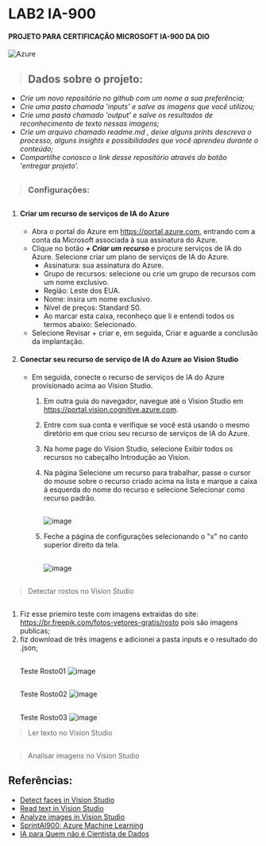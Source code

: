 # LAB2 IA-900
#### PROJETO PARA CERTIFICAÇÃO MICROSOFT IA-900 DA DIO

![Azure](https://img.shields.io/badge/azure-%230072C6.svg?style=for-the-badge&logo=microsoftazure&logoColor=white)

> ## Dados sobre o projeto:

- _Crie um novo repositório no github com um nome a sua preferência;_
- _Crie uma pasta chamada 'inputs' e salve as imagens que você utilizou;_
- _Crie uma pasta chamado 'output' e salve os resultados de reconhecimento de texto nessas imagens;_
- _Crie um arquivo chamado readme.md , deixe alguns prints descreva o processo, alguns insights e possibilidades que você aprendeu durante o conteúdo;_
- _Compartilhe conosco o link desse repositório através do botão 'entregar projeto'._


##
> ### Configurações:
##
   1. #### Criar um recurso de serviços de IA do Azure
      - Abra o portal do Azure em https://portal.azure.com, entrando com a conta da Microsoft associada à sua assinatura do Azure.
      - Clique no botão *<b> + Criar um recurso </b>* e procure serviços de IA do Azure. Selecione criar um plano de serviços de IA do Azure.
         - Assinatura: sua assinatura do Azure.
         - Grupo de recursos: selecione ou crie um grupo de recursos com um nome exclusivo.
         - Região: Leste dos EUA.
         - Nome: insira um nome exclusivo.
         - Nível de preços: Standard S0.
         - Ao marcar esta caixa, reconheço que li e entendi todos os termos abaixo: Selecionado.
      - Selecione Revisar + criar e, em seguida, Criar e aguarde a conclusão da implantação.
   3. #### Conectar seu recurso de serviço de IA do Azure ao Vision Studio
      - Em seguida, conecte o recurso de serviços de IA do Azure provisionado acima ao Vision Studio.
         1. Em outra guia do navegador, navegue até o Vision Studio em https://portal.vision.cognitive.azure.com.
         2. Entre com sua conta e verifique se você está usando o mesmo diretório em que criou seu recurso de serviços de IA do Azure.
         3. Na home page do Vision Studio, selecione Exibir todos os recursos no cabeçalho Introdução ao Vision.
         4. Na página Selecione um recurso para trabalhar, passe o cursor do mouse sobre o recurso criado acima na lista e marque a caixa à esquerda do nome do recurso e selecione Selecionar como recurso padrão.
            ##
            ![image](https://github.com/vinicius-campelo/lab2-ia900/assets/74797865/b54da42e-bcf8-445c-994a-8fa337587dfd)

         6. Feche a página de configurações selecionando o "x" no canto superior direito da tela.
            ##
            ![image](https://github.com/vinicius-campelo/lab2-ia900/assets/74797865/1de1f476-c8aa-407f-9f77-cc0a1234663c)


##

 >  Detectar rostos no Vision Studio
##
   1. Fiz esse priemiro teste com imagens extraidas do site: https://br.freepik.com/fotos-vetores-gratis/rosto pois são imagens publicas;
   2. fiz download de três imagens e adicionei a pasta inputs e o resultado do .json;
      ##
      Teste Rosto01
      ![image](https://github.com/vinicius-campelo/lab2-ia900/assets/74797865/ecc666ef-f72e-410c-8d7a-8bc78a4290a9)
      ##
      Teste Rosto02
      ![image](https://github.com/vinicius-campelo/lab2-ia900/assets/74797865/12bc8f0b-c184-4ae7-b5c3-b838bf8ae83a)
      ##
      Teste Rosto03
      ![image](https://github.com/vinicius-campelo/lab2-ia900/assets/74797865/cadf6678-2fc2-48e0-84c7-0e8526e2ac31)
      
      

 > Ler texto no Vision Studio
##
 > Analisar imagens no Vision Studio
##



## Referências:

 - [Detect faces in Vision Studio](https://microsoftlearning.github.io/mslearn-ai-fundamentals/Instructions/Labs/04-face.html)
 - [Read text in Vision Studio](https://microsoftlearning.github.io/mslearn-ai-fundamentals/Instructions/Labs/05-ocr.html)
 - [Analyze images in Vision Studio](https://microsoftlearning.github.io/mslearn-ai-fundamentals/Instructions/Labs/03-image-analysis.html)
 - [SprintAI900: Azure Machine Learning](https://www.youtube.com/watch?v=PzdYcJ1pRPI&t=18s)
 - [IA para Quem não é Cientista de Dados](https://www.youtube.com/watch?v=a4_7HdJ1cys&t=1918s)
